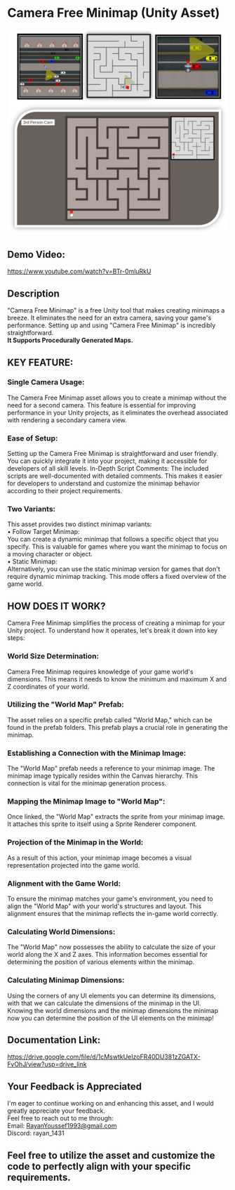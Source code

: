 # Camera Free Minimap (Unity Asset)
![alt text](https://github.com/RayanYousef/Camera-Free-Minimap/blob/main/Misc/Camera%20Free%20Minimap%20.png?raw=true)
<br/>
## Demo Video:
https://www.youtube.com/watch?v=BTr-0mluRkU
<br/>

## Description
"Camera Free Minimap" is a free Unity tool that makes creating minimaps a breeze. It eliminates the need for an extra camera, saving your game's performance. Setting up and using "Camera Free Minimap" is incredibly straightforward.<br/>
**It Supports Procedurally Generated Maps.**

## KEY FEATURE:
### Single Camera Usage: 
The Camera Free Minimap asset allows you to create a 
minimap without the need for a second camera. This feature is essential for 
improving performance in your Unity projects, as it eliminates the overhead 
associated with rendering a secondary camera view.
### Ease of Setup: 
Setting up the Camera Free Minimap is straightforward and user friendly. You can quickly integrate it into your project, making it accessible for 
developers of all skill levels.
In-Depth Script Comments: The included scripts are well-documented with 
detailed comments. This makes it easier for developers to understand and 
customize the minimap behavior according to their project requirements.
### Two Variants: 
This asset provides two distinct minimap variants:
<br/>• Follow Target Minimap:<br/> You can create a dynamic minimap that follows a 
specific object that you specify. This is valuable for games where you want 
the minimap to focus on a moving character or object.
<br/>• Static Minimap:<br/> Alternatively, you can use the static minimap version for 
games that don't require dynamic minimap tracking. This mode offers a 
fixed overview of the game world.

## HOW DOES IT WORK?
Camera Free Minimap simplifies the process of creating a minimap for your Unity 
project. To understand how it operates, let's break it down into key steps:
### World Size Determination: 
Camera Free Minimap requires knowledge of your 
game world's dimensions. This means it needs to know the minimum and 
maximum X and Z coordinates of your world.
### Utilizing the "World Map" Prefab: 
The asset relies on a specific prefab called 
"World Map," which can be found in the prefab folders. This prefab plays a crucial 
role in generating the minimap.
### Establishing a Connection with the Minimap Image: 
The "World Map" prefab 
needs a reference to your minimap image. The minimap image typically resides 
within the Canvas hierarchy. This connection is vital for the minimap generation 
process.
### Mapping the Minimap Image to "World Map": 
Once linked, the "World Map" 
extracts the sprite from your minimap image. It attaches this sprite to itself using 
a Sprite Renderer component.
### Projection of the Minimap in the World: 
As a result of this action, your minimap 
image becomes a visual representation projected into the game world.
### Alignment with the Game World: 
To ensure the minimap matches your game's 
environment, you need to align the "World Map" with your world's structures and 
layout. This alignment ensures that the minimap reflects the in-game world 
correctly.
### Calculating World Dimensions: 
The "World Map" now possesses the ability to 
calculate the size of your world along the X and Z axes. This information becomes 
essential for determining the position of various elements within the minimap.
### Calculating Minimap Dimensions: 
Using the corners of any UI elements you can determine its dimensions, with that we can calculate the dimensions of the minimap in the UI.<br/>
Knowing the world dimensions and the minimap dimensions the minimap now you can determine the position of the UI elements on the minimap!

## Documentation Link:
https://drive.google.com/file/d/1cMswtkUeIzoFR40DU381zZGATX-FvOhJ/view?usp=drive_link

## Your Feedback is Appreciated
I'm eager to continue working on and enhancing this asset, and I would greatly appreciate your feedback.<br/>
Feel free to reach out to me through:<br/>
Email: RayanYoussef1993@gmail.com <br/>
Discord: rayan_1431




## Feel free to utilize the asset and customize the code to perfectly align with your specific requirements.
